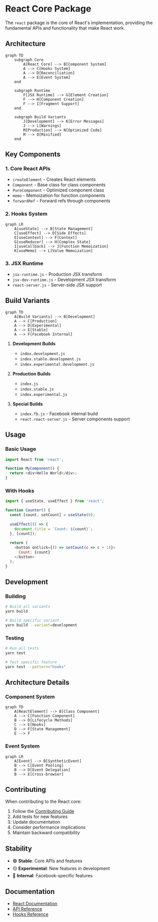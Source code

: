 # React Core Package

The `react` package is the core of React's implementation, providing the fundamental APIs and functionality that make React work.

## Architecture

```mermaid
graph TD
    subgraph Core
        A[React Core] --> B[Component System]
        A --> C[Hooks System]
        A --> D[Reconciliation]
        A --> E[Event System]
    end
    
    subgraph Runtime
        F[JSX Runtime] --> G[Element Creation]
        F --> H[Component Creation]
        F --> I[Fragment Support]
    end
    
    subgraph Build Variants
        J[Development] --> K[Error Messages]
        J --> L[Warnings]
        M[Production] --> N[Optimized Code]
        M --> O[Minified]
    end
```

## Key Components

### 1. Core React APIs
- `createElement` - Creates React elements
- `Component` - Base class for class components
- `PureComponent` - Optimized component class
- `memo` - Memoization for function components
- `forwardRef` - Forward refs through components

### 2. Hooks System
```mermaid
graph LR
    A[useState] --> B[State Management]
    C[useEffect] --> D[Side Effects]
    E[useContext] --> F[Context]
    G[useReducer] --> H[Complex State]
    I[useCallback] --> J[Function Memoization]
    K[useMemo] --> L[Value Memoization]
```

### 3. JSX Runtime
- `jsx-runtime.js` - Production JSX transform
- `jsx-dev-runtime.js` - Development JSX transform
- `react-server.js` - Server-side JSX support

## Build Variants

```mermaid
graph TD
    A[Build Variants] --> B[Development]
    A --> C[Production]
    A --> D[Experimental]
    A --> E[Stable]
    A --> F[Facebook Internal]
```

1. **Development Builds**
   - `index.development.js`
   - `index.stable.development.js`
   - `index.experimental.development.js`

2. **Production Builds**
   - `index.js`
   - `index.stable.js`
   - `index.experimental.js`

3. **Special Builds**
   - `index.fb.js` - Facebook internal build
   - `react.react-server.js` - Server components support

## Usage

### Basic Usage
```javascript
import React from 'react';

function MyComponent() {
  return <div>Hello World</div>;
}
```

### With Hooks
```javascript
import { useState, useEffect } from 'react';

function Counter() {
  const [count, setCount] = useState(0);
  
  useEffect(() => {
    document.title = `Count: ${count}`;
  }, [count]);
  
  return (
    <button onClick={() => setCount(c => c + 1)}>
      Count: {count}
    </button>
  );
}
```

## Development

### Building
```bash
# Build all variants
yarn build

# Build specific variant
yarn build --variant=development
```

### Testing
```bash
# Run all tests
yarn test

# Test specific feature
yarn test --pattern="hooks"
```

## Architecture Details

### Component System
```mermaid
graph TD
    A[ReactElement] --> B[Class Component]
    A --> C[Function Component]
    B --> D[Lifecycle Methods]
    C --> E[Hooks]
    D --> F[State Management]
    E --> F
```

### Event System
```mermaid
graph LR
    A[Event] --> B[SyntheticEvent]
    B --> C[Event Pooling]
    B --> D[Event Delegation]
    B --> E[Cross-browser]
```

## Contributing

When contributing to the React core:

1. Follow the [Contributing Guide](../CONTRIBUTING.md)
2. Add tests for new features
3. Update documentation
4. Consider performance implications
5. Maintain backward compatibility

## Stability

- 🟢 **Stable**: Core APIs and features
- 🟡 **Experimental**: New features in development
- 🔴 **Internal**: Facebook-specific features

## Documentation

- [React Documentation](https://react.dev/docs)
- [API Reference](https://react.dev/reference)
- [Hooks Reference](https://react.dev/reference/hooks)
